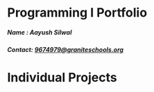 # Programming I Portfolio     
##### Name : Aayush Silwal           
##### Contact: 9674979@graniteschools.org

# Individual Projects

